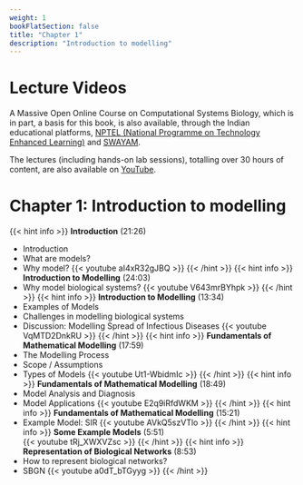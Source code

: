 ```yaml
---
weight: 1
bookFlatSection: false
title: "Chapter 1"
description: "Introduction to modelling"
---
```


# Lecture Videos

A Massive Open Online Course on Computational Systems Biology, which is in part, a basis for this book, is also available, through the Indian educational platforms, [NPTEL (National Programme on Technology Enhanced Learning)](https://nptel.ac.in/) and [SWAYAM](https://swayam.gov.in/). 

The lectures (including hands-on lab sessions), totalling over 30 hours of content, are also available on [YouTube](https://www.youtube.com/playlist?list=PLHkR7OTZy5OPhDKvFJ_Xc-PuQFw4-oCZ4).

# Chapter 1: Introduction to modelling

{{< hint info >}}
**Introduction** (21:26)  
 - Introduction
 - What are models?
 - Why model?
{{< youtube aI4xR32gJBQ >}}
{{< /hint >}}
{{< hint info >}}
**Introduction to Modelling** (24:03)  
 - Why model biological systems?
{{< youtube V643mrBYhpk >}}
{{< /hint >}}
{{< hint info >}}
**Introduction to Modelling** (13:34)  
 - Examples of Models
 - Challenges in modelling biological systems
 - Discussion: Modelling Spread of Infectious Diseases
{{< youtube VqMTD2DnkRU >}}
{{< /hint >}}
{{< hint info >}}
**Fundamentals of Mathematical Modelling** (17:59)  
 - The Modelling Process
 - Scope / Assumptions
 - Types of Models
{{< youtube Ut1-WbidmIc >}}
{{< /hint >}}
{{< hint info >}}
**Fundamentals of Mathematical Modelling** (18:49)  
 - Model Analysis and Diagnosis
 - Model Applications
{{< youtube E2q9iRfdWKM >}}
{{< /hint >}}
{{< hint info >}}
**Fundamentals of Mathematical Modelling** (15:21)  
 - Example Model: SIR
{{< youtube AVkQ5szVTlo >}}
{{< /hint >}}
{{< hint info >}}
**Some Example Models** (5:51)  
{{< youtube tRj_XWXVZsc >}}
{{< /hint >}}
{{< hint info >}}
**Representation of Biological Networks** (8:53)  
 - How to represent biological networks?
 - SBGN
{{< youtube a0dT_bTGyyg >}}
{{< /hint >}}
